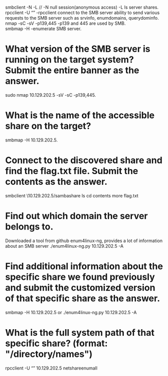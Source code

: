 smbclient -N -L //<IPADDR>		-N null session(anonymous access) -L ls server shares.  
rpcclient -U “” <IPADDR>		-rpcclient connect to the SMB server ability to send various requests to the SMB server such as srvinfo, enumdomains, querydominfo.  
nmap <IPADDR> -sC -sV -p139,445		-p139 and 445 are used by SMB.  
smbmap -H <IPADDR>		-enumerate SMB server.  

# What version of the SMB server is running on the target system? Submit the entire banner as the answer.  
sudo nmap 10.129.202.5 -sV -sC -p139,445.  

# What is the name of the accessible share on the target?  
smbmap -H 10.129.202.5.  

# Connect to the discovered share and find the flag.txt file. Submit the contents as the answer.
smbclient \\10.129.202.5/sambashare
ls
cd contents
more flag.txt

# Find out which domain the server belongs to.
Downloaded a tool from github enum4linux-ng, provides a lot of information about an SMB server
./enum4linux-ng.py 10.129.202.5 -A

# Find additional information about the specific share we found previously and submit the customized version of that specific share as the answer.
smbmap -H 10.129.202.5
or
./enum4linux-ng.py 10.129.202.5 -A

# What is the full system path of that specific share? (format: "/directory/names")
rpcclient -U “” 10.129.202.5
netshareenumall

